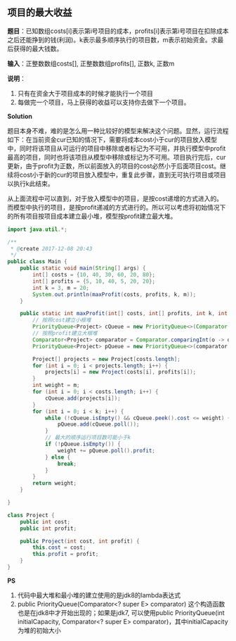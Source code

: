 ## 项目的最大收益

**题目**：已知数组costs[i]表示第i号项目的成本，profits[i]表示第i号项目在扣除成本之后还能挣到的钱(利润)。k表示最多顺序执行的项目数，m表示初始资金。求最后获得的最大钱数。

**输入**：正整数数组costs[], 正整数数组profits[], 正数k, 正数m

**说明**：

1. 只有在资金大于项目成本的时候才能执行一个项目
2. 每做完一个项目，马上获得的收益可以支持你去做下一个项目。

**Solution**

​	题目本身不难，难的是怎么用一种比较好的模型来解决这个问题。显然，运行流程如下：在当前资金cur已知的情况下，需要将成本cost小于cur的项目放入模型中，同时将该项目从可运行的项目中移除或者标记为不可用，并执行模型中profit最高的项目，同时也将该项目从模型中移除或标记为不可用。项目执行完后，cur更新，由于profit为正数，所以前面放入的项目的cost必然小于后面项目cost。继续将cost小于新的cur的项目放入模型中，重复此步骤，直到无可执行项目或项目以执行k此结束。

​	从上面流程中可以直到，对于放入模型中的项目，是按cost递增的方式进入的。而模型中执行的项目，是按profit递减的方式进行的。所以可以考虑将初始情况下的所有项目按项目成本建立最小堆，模型按profit建立最大堆。

```java
import java.util.*;

/**
 * @create 2017-12-08 20:43
 */
public class Main {
    public static void main(String[] args) {
        int[] costs = {10, 40, 30, 60, 20, 80};
        int[] profits = {5, 10, 40, 5, 20, 20};
        int k = 3, m = 20;
        System.out.println(maxProfit(costs, profits, k, m));
    }

    public static int maxProfit(int[] costs, int[] profits, int k, int m) {
        // 按照cost建立小根堆
        PriorityQueue<Project> cQueue = new PriorityQueue<>(Comparator.comparingInt(o -> o.cost));
        // 按照profit建立大根堆
        Comparator<Project> comparator = Comparator.comparingInt(o -> o.profit);
        PriorityQueue<Project> pQueue = new PriorityQueue<>(comparator.reversed());

        Project[] projects = new Project[costs.length];
        for (int i = 0; i < projects.length; i++) {
            projects[i] = new Project(costs[i], profits[i]);
        }
        int weight = m;
        for (int i = 0; i < costs.length; i++) {
            cQueue.add(projects[i]);
        }
        for (int i = 0; i < k; i++) {
            while (!cQueue.isEmpty() && cQueue.peek().cost <= weight) {
                pQueue.add(cQueue.poll());
            }
            // 最大的顺序运行项目数可能小于k
            if (!pQueue.isEmpty()) {
                weight += pQueue.poll().profit;
            } else {
                break;
            }
        }
        return weight;
    }

}

class Project {
    public int cost;
    public int profit;

    public Project(int cost, int profit) {
        this.cost = cost;
        this.profit = profit;
    }
}
```

**PS**

1. 代码中最大堆和最小堆的建立使用的是jdk8的lambda表达式
2. public PriorityQueue(Comparator<? super E> comparator) 这个构造函数也是在jdk8中才开始出现的；如果是jdk7, 可以使用public PriorityQueue(int initialCapacity, Comparator<? super E> comparator)，其中initialCapacity为堆的初始大小